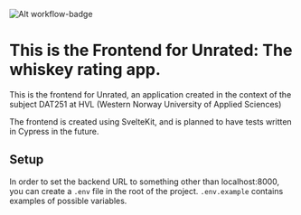 ![Alt workflow-badge](https://github.com/Unrated-Limited-Unlimited/ua-frontend/actions/workflows/main.yml/badge.svg)

# This is the Frontend for Unrated: The whiskey rating app.
This is the frontend for Unrated, an application created in the context of the subject DAT251 at HVL (Western Norway University of Applied Sciences) 

The frontend is created using SvelteKit, and is planned to have tests written in Cypress in the future.


## Setup

In order to set the backend URL to something other than localhost:8000, you can create a `.env` file in the root of the project. 
`.env.example` contains examples of possible variables.

